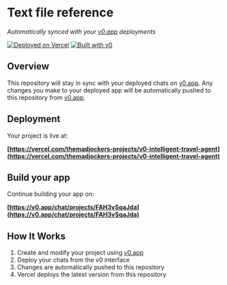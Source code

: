 # Text file reference

*Automatically synced with your [v0.app](https://v0.app) deployments*

[![Deployed on Vercel](https://img.shields.io/badge/Deployed%20on-Vercel-black?style=for-the-badge&logo=vercel)](https://vercel.com/themadjockers-projects/v0-intelligent-travel-agent)
[![Built with v0](https://img.shields.io/badge/Built%20with-v0.app-black?style=for-the-badge)](https://v0.app/chat/projects/FAH3vSqaJda)

## Overview

This repository will stay in sync with your deployed chats on [v0.app](https://v0.app).
Any changes you make to your deployed app will be automatically pushed to this repository from [v0.app](https://v0.app).

## Deployment

Your project is live at:

**[https://vercel.com/themadjockers-projects/v0-intelligent-travel-agent](https://vercel.com/themadjockers-projects/v0-intelligent-travel-agent)**

## Build your app

Continue building your app on:

**[https://v0.app/chat/projects/FAH3vSqaJda](https://v0.app/chat/projects/FAH3vSqaJda)**

## How It Works

1. Create and modify your project using [v0.app](https://v0.app)
2. Deploy your chats from the v0 interface
3. Changes are automatically pushed to this repository
4. Vercel deploys the latest version from this repository